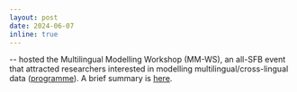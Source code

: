```yaml
---
layout: post
date: 2024-06-07
inline: true
---
```


-- hosted the Multilingual Modelling Workshop (MM-WS), an all-SFB event that attracted researchers interested in modelling multilingual/cross-lingual data (<a href="assets/pdf/anzeige_A3.pdf" target="blank">programme</a>). A brief summary is <a href="assets/pdf/MM-WS_summary.pdf" target="blank">here</a>.  

